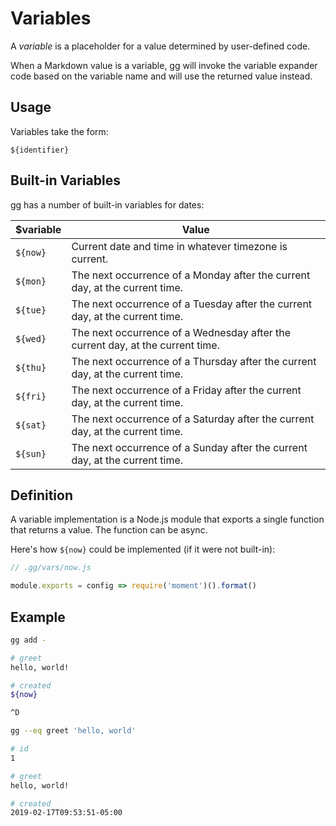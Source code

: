 # Variables

A *variable* is a placeholder for a value determined by user-defined code.

When a Markdown value is a variable, gg will invoke the variable expander code
based on the variable name and will use the returned value instead.

## Usage

Variables take the form:

    ${identifier}

## Built-in Variables

gg has a number of built-in variables for dates:

$variable     |  Value
--------------|---------------------------------------------------
`${now}`      | Current date and time in whatever timezone is current.
`${mon}`      | The next occurrence of a Monday after the current day, at the current time.
`${tue}`      | The next occurrence of a Tuesday after the current day, at the current time.
`${wed}`      | The next occurrence of a Wednesday after the current day, at the current time.
`${thu}`      | The next occurrence of a Thursday after the current day, at the current time.
`${fri}`      | The next occurrence of a Friday after the current day, at the current time.
`${sat}`      | The next occurrence of a Saturday after the current day, at the current time.
`${sun}`      | The next occurrence of a Sunday after the current day, at the current time.

## Definition

A variable implementation is a Node.js module that exports a single function that
returns a value.  The function can be async.

Here's how `${now}` could be implemented (if it were not built-in):

```javascript
// .gg/vars/now.js

module.exports = config => require('moment')().format()
```

## Example

```sh
gg add -

# greet
hello, world!

# created
${now}

^D
```

```sh
gg --eq greet 'hello, world'

# id
1

# greet
hello, world!

# created
2019-02-17T09:53:51-05:00
```

